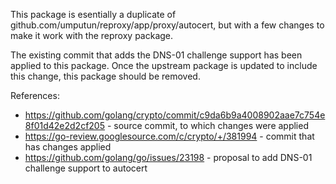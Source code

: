 This package is esentially a duplicate of github.com/umputun/reproxy/app/proxy/autocert, but with a few changes to make it work with the reproxy package.

The existing commit that adds the DNS-01 challenge support has been applied to this package. Once the upstream package is updated to include this change, this package should be removed.

References:
- https://github.com/golang/crypto/commit/c9da6b9a4008902aae7c754e8f01d42e2d2cf205 - source commit, to which changes were applied
- https://go-review.googlesource.com/c/crypto/+/381994 - commit that has changes applied
- https://github.com/golang/go/issues/23198 - proposal to add DNS-01 challenge support to autocert